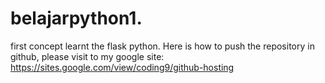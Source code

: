 # belajarpython1.

first concept learnt the flask python.
Here is how to push the repository in github, please visit to my google site: https://sites.google.com/view/coding9/github-hosting 
